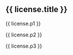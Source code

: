 <script setup>
import { license } from '../../constants'
</script>

## {{ license.title }}

<p>{{ license.p1 }}</p>
<p>{{ license.p2 }}</p>
<p>{{ license.p3 }}</p>
